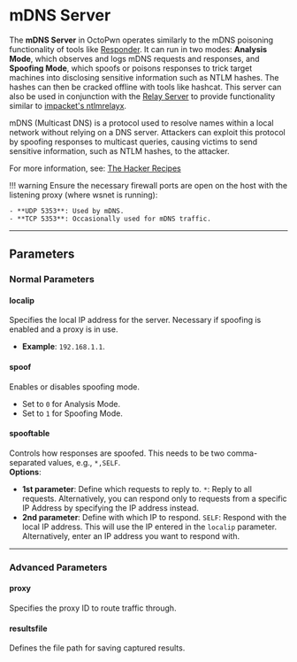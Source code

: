 # mDNS Server

The **mDNS Server** in OctoPwn operates similarly to the mDNS poisoning functionality of tools like [Responder](https://github.com/lgandx/Responder). It can run in two modes: **Analysis Mode**, which observes and logs mDNS requests and responses, and **Spoofing Mode**, which spoofs or poisons responses to trick target machines into disclosing sensitive information such as NTLM hashes. The hashes can then be cracked offline with tools like hashcat. This server can also be used in conjunction with the [Relay Server](relay.html) to provide functionality similar to [impacket's ntlmrelayx](https://github.com/fortra/impacket/blob/master/examples/ntlmrelayx.py). 

mDNS (Multicast DNS) is a protocol used to resolve names within a local network without relying on a DNS server. Attackers can exploit this protocol by spoofing responses to multicast queries, causing victims to send sensitive information, such as NTLM hashes, to the attacker.

For more information, see: [The Hacker Recipes](https://www.thehacker.recipes/ad/movement/mitm-and-coerced-authentications/llmnr-nbtns-mdns-spoofing)

!!! warning
	Ensure the necessary firewall ports are open on the host with the listening proxy (where wsnet is running):
	
	- **UDP 5353**: Used by mDNS.
	- **TCP 5353**: Occasionally used for mDNS traffic.

---

## Parameters

### Normal Parameters

#### localip
Specifies the local IP address for the server. Necessary if spoofing is enabled and a proxy is in use.  
- **Example**: `192.168.1.1`.

#### spoof
Enables or disables spoofing mode.  
- Set to `0` for Analysis Mode.  
- Set to `1` for Spoofing Mode.

#### spooftable
Controls how responses are spoofed. This needs to be two comma-separated values, e.g., `*,SELF`.  
**Options**: 

  - **1st parameter**: Define which requests to reply to. `*`: Reply to all requests. Alternatively, you can respond only to requests from a specific IP Address by specifying the IP address instead.  
  - **2nd parameter**: Define with which IP to respond. `SELF`: Respond with the local IP address. This will use the IP entered in the `localip` parameter. Alternatively, enter an IP address you want to respond with.

---

### Advanced Parameters

#### proxy
Specifies the proxy ID to route traffic through.

#### resultsfile
Defines the file path for saving captured results.
